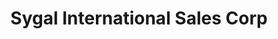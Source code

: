 ---
title: "Sygal International Sales Corp"
url: /marikina/sygal-international-sales-corp/
shop: Eisenwaren
---
